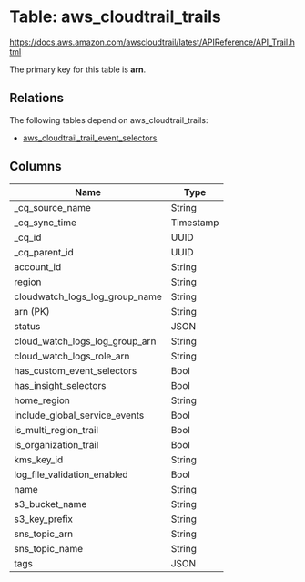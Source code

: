 # Table: aws_cloudtrail_trails

https://docs.aws.amazon.com/awscloudtrail/latest/APIReference/API_Trail.html

The primary key for this table is **arn**.

## Relations

The following tables depend on aws_cloudtrail_trails:
  - [aws_cloudtrail_trail_event_selectors](aws_cloudtrail_trail_event_selectors.md)

## Columns

| Name          | Type          |
| ------------- | ------------- |
|_cq_source_name|String|
|_cq_sync_time|Timestamp|
|_cq_id|UUID|
|_cq_parent_id|UUID|
|account_id|String|
|region|String|
|cloudwatch_logs_log_group_name|String|
|arn (PK)|String|
|status|JSON|
|cloud_watch_logs_log_group_arn|String|
|cloud_watch_logs_role_arn|String|
|has_custom_event_selectors|Bool|
|has_insight_selectors|Bool|
|home_region|String|
|include_global_service_events|Bool|
|is_multi_region_trail|Bool|
|is_organization_trail|Bool|
|kms_key_id|String|
|log_file_validation_enabled|Bool|
|name|String|
|s3_bucket_name|String|
|s3_key_prefix|String|
|sns_topic_arn|String|
|sns_topic_name|String|
|tags|JSON|